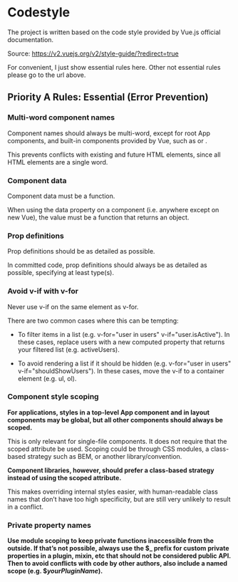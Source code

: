 # Codestyle

The project is written based on the code style provided by Vue.js official documentation.  

Source: https://v2.vuejs.org/v2/style-guide/?redirect=true

For convenient, I just show essential rules here. Other not essential rules please go to the url above.

## Priority A Rules: Essential (Error Prevention)
### Multi-word component names

Component names should always be multi-word, except for root App components, and built-in components provided by Vue, such as <transition> or <component>.  

This prevents conflicts with existing and future HTML elements, since all HTML elements are a single word.

### Component data

Component data must be a function.  

When using the data property on a component (i.e. anywhere except on new Vue), the value must be a function that returns an object.

### Prop definitions

Prop definitions should be as detailed as possible.  

In committed code, prop definitions should always be as detailed as possible, specifying at least type(s).

### Avoid v-if with v-for

Never use v-if on the same element as v-for.  

There are two common cases where this can be tempting:

- To filter items in a list (e.g. v-for="user in users" v-if="user.isActive"). In these cases, replace users with a new computed property that returns your filtered list (e.g. activeUsers).

- To avoid rendering a list if it should be hidden (e.g. v-for="user in users" v-if="shouldShowUsers"). In these cases, move the v-if to a container element (e.g. ul, ol).

### Component style scoping

**For applications, styles in a top-level App component and in layout components may be global, but all other components should always be scoped.**

This is only relevant for single-file components. It does not require that the scoped attribute be used. Scoping could be through CSS modules, a class-based strategy such as BEM, or another library/convention.  

**Component libraries, however, should prefer a class-based strategy instead of using the scoped attribute.**

This makes overriding internal styles easier, with human-readable class names that don’t have too high specificity, but are still very unlikely to result in a conflict.

### Private property names

**Use module scoping to keep private functions inaccessible from the outside. If that’s not possible, always use the $_ prefix for custom private properties in a plugin, mixin, etc that should not be considered public API. Then to avoid conflicts with code by other authors, also include a named scope (e.g. $_yourPluginName_).**
